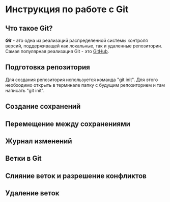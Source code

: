 # Инструкция по работе с Git

## Что такое Git?

***Git*** - это одна из реализаций распределенной системы контроля версий, поддерживащей как локальные, так и удаленные репозитории. Самая популярная реализация Git - это [GitHub](https://github.com/).

## Подготовка репозитория

Для создания репозитория используется команда "git init". Для этого необходимо открыть в терминале папку с будущим репозиторием и там написать "git init".

## Создание сохранений

## Перемещение между сохранениями

## Журнал изменений

## Ветки в Git

## Слияние веток и разрешение конфликтов

## Удаление веток